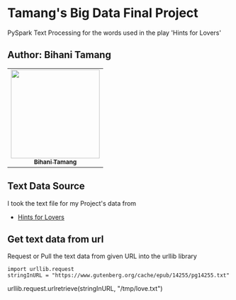 # Tamang's Big Data Final Project
PySpark Text Processing for the words used in the play 'Hints for Lovers'

## Author: Bihani Tamang
<table>
  <tr>
   <td align="center"><a href="https://github.com/blonbihani"><img src="https://avatars.githubusercontent.com/blonbihani" width="200px;" alt=""/><br /><sub><b>Bihani Tamang</b></sub></a><br /><a href="https://github.com/blonbihani" title="Code"></a></td>
  </tr>
  </table>

## Text Data Source
I took the text file for my Project's data from 

- [Hints for Lovers](https://www.gutenberg.org/cache/epub/14255/pg14255.txt)

## Get text data from url
Request or Pull the text data from given URL into the urllib library
```
import urllib.request
stringInURL = "https://www.gutenberg.org/cache/epub/14255/pg14255.txt"
```

urllib.request.urlretrieve(stringInURL, "/tmp/love.txt")
